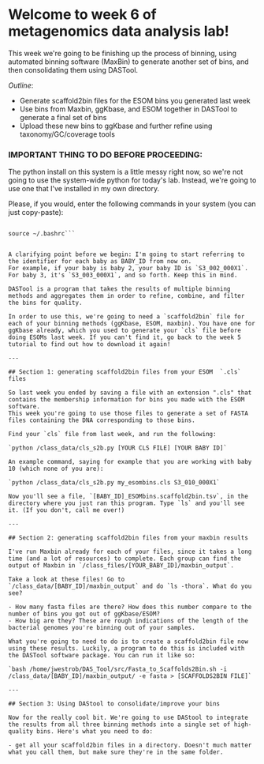 # Welcome to week 6 of metagenomics data analysis lab!

This week we're going to be finishing up the process of binning, using automated binning software (MaxBin) to generate another set of bins, and then consolidating them using DASTool.

*Outline*:
- Generate scaffold2bin files for the ESOM bins you generated last week
- Use bins from Maxbin, ggKbase, and ESOM together in DASTool to generate a final set of bins
- Upload these new bins to ggKbase and further refine using taxonomy/GC/coverage tools


### IMPORTANT THING TO DO BEFORE PROCEEDING:
The python install on this system is a little messy right now, so we're not going to use the system-wide python for today's lab. Instead, we're going to use one that I've installed in my own directory. 

Please, if you would, enter the following commands in your system (you can just copy-paste):

```echo "alias python=/home/jwestrob/.pyenv/shims/python" >> ~/.bashrc

source ~/.bashrc```


A clarifying point before we begin: I'm going to start referring to the identifier for each baby as BABY_ID from now on. 
For example, if your baby is baby 2, your baby ID is `S3_002_000X1`. For baby 3, it's `S3_003_000X1`, and so forth. Keep this in mind.

DASTool is a program that takes the results of multiple binning methods and aggregates them in order to refine, combine, and filter the bins for quality. 

In order to use this, we're going to need a `scaffold2bin` file for each of your binning methods (ggKbase, ESOM, maxbin). You have one for ggKbase already, which you used to generate your `cls` file before doing ESOMs last week. If you can't find it, go back to the week 5 tutorial to find out how to download it again!

---

## Section 1: generating scaffold2bin files from your ESOM  `.cls` files

So last week you ended by saving a file with an extension ".cls" that contains the membership information for bins you made with the ESOM software.
This week you're going to use those files to generate a set of FASTA files containing the DNA corresponding to those bins.

Find your `cls` file from last week, and run the following:

`python /class_data/cls_s2b.py [YOUR CLS FILE] [YOUR BABY ID]`

An example command, saying for example that you are working with baby 10 (which none of you are):

`python /class_data/cls_s2b.py my_esombins.cls S3_010_000X1`

Now you'll see a file, `[BABY_ID]_ESOMbins.scaffold2bin.tsv`, in the directory where you just ran this program. Type `ls` and you'll see it. (If you don't, call me over!)

---

## Section 2: generating scaffold2bin files from your maxbin results

I've run Maxbin already for each of your files, since it takes a long time (and a lot of resources) to complete. Each group can find the output of Maxbin in `/class_files/[YOUR_BABY_ID]/maxbin_output`.

Take a look at these files! Go to `/class_data/[BABY_ID]/maxbin_output` and do `ls -thora`. What do you see?

- How many fasta files are there? How does this number compare to the number of bins you got out of ggKbase/ESOM?
- How big are they? These are rough indications of the length of the bacterial genomes you're binning out of your samples.

What you're going to need to do is to create a scaffold2bin file now using these results. Luckily, a program to do this is included with the DASTool software package. You can run it like so:

`bash /home/jwestrob/DAS_Tool/src/Fasta_to_Scaffolds2Bin.sh -i /class_data/[BABY_ID]/maxbin_output/ -e fasta > [SCAFFOLDS2BIN FILE]`

---

## Section 3: Using DAStool to consolidate/improve your bins

Now for the really cool bit. We're going to use DAStool to integrate the results from all three binning methods into a single set of high-quality bins. Here's what you need to do:

- get all your scaffold2bin files in a directory. Doesn't much matter what you call them, but make sure they're in the same folder.

